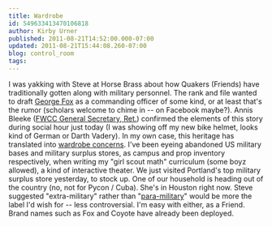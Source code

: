 ```yaml
---
title: Wardrobe
id: 549633413470106818
author: Kirby Urner
published: 2011-08-21T14:52:00.000-07:00
updated: 2011-08-21T15:44:08.260-07:00
blog: control_room
tags: 
---
```


I was yakking with Steve at Horse Brass about how Quakers (Friends) have traditionally gotten along with military personnel.   The rank and file wanted to draft [George Fox](http://mybizmo.blogspot.com/2006/06/why-foxpro.html) as a commanding officer of some kind, or at least that's the rumor (scholars welcome to chime in -- on Facebook maybe?).  Annis Bleeke ([FWCC General Secretary, Ret.](http://worldgame.blogspot.com/2006/04/london-knowledge-lab.html)) confirmed the elements of this story during social hour just today (I was showing off my new bike helmet, looks kind of German or Darth Vadery). In my own case, this heritage has translated into [wardrobe concerns](http://worldgame.blogspot.com/2005/02/methodist-morning.html).  I've been eyeing abandoned US military bases and military surplus stores, as campus and prop inventory respectively, when writing my "girl scout math" curriculum (some boyz allowed), a kind of interactive theater.   We just visited Portland's top military surplus store yesterday, to stock up.  One of our household is heading out of the country (no, not for Pycon / Cuba).  She's in Houston right now. Steve suggested "extra-military" rather than "[para-military](http://mybizmo.blogspot.com/2006/12/action-figure.html)" would be more the label I'd wish for -- less controversial. I'm easy with either, as a Friend. Brand names such as Fox and Coyote have already been deployed.